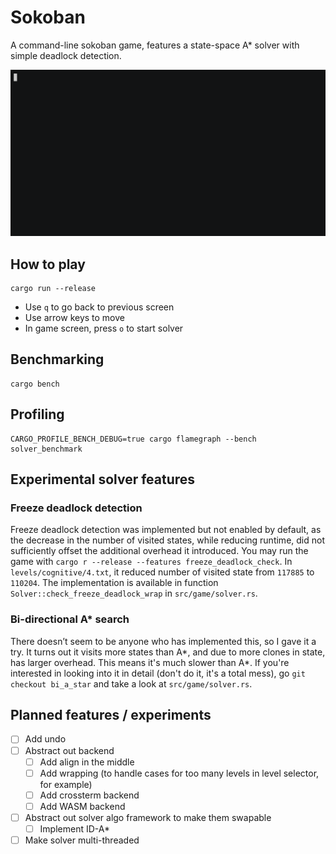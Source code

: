 # Sokoban

A command-line sokoban game, features a state-space A* solver with simple deadlock detection.

![demo](demo.gif)

## How to play

```fish
cargo run --release
```

- Use `q` to go back to previous screen
- Use arrow keys to move
- In game screen, press `o` to start solver

## Benchmarking

```fish
cargo bench
```

## Profiling

```fish
CARGO_PROFILE_BENCH_DEBUG=true cargo flamegraph --bench solver_benchmark
```

## Experimental solver features

### Freeze deadlock detection

Freeze deadlock detection was implemented but not enabled by default, as the decrease in the number of visited states, while reducing runtime, did not sufficiently offset the additional overhead it introduced. You may run the game with `cargo r --release --features freeze_deadlock_check`. In `levels/cognitive/4.txt`, it reduced number of visited state from `117885` to `110204`. The implementation is available in function `Solver::check_freeze_deadlock_wrap` in `src/game/solver.rs`.

### Bi-directional A* search

There doesn’t seem to be anyone who has implemented this, so I gave it a try. It turns out it visits more states than A*, and due to more clones in state, has larger overhead. This means it's much slower than A*. If you're interested in looking into it in detail (don't do it, it's a total mess), go `git checkout bi_a_star` and take a look at `src/game/solver.rs`.

## Planned features / experiments

- [ ] Add undo
- [ ] Abstract out backend
  - [ ] Add align in the middle
  - [ ] Add wrapping (to handle cases for too many levels in level selector, for example)
  - [ ] Add crossterm backend
  - [ ] Add WASM backend
- [ ] Abstract out solver algo framework to make them swapable
  - [ ] Implement ID-A*
- [ ] Make solver multi-threaded
